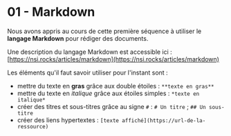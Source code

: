 # 01 - Markdown

Nous avons appris au cours de cette première séquence à utiliser le **langage Markdown** pour rédiger des documents.

Une description du langage Markdown est accessible ici : [https://nsi.rocks/articles/markdown](https://nsi.rocks/articles/markdown)

Les éléments qu'il faut savoir utiliser pour l'instant sont :
- mettre du texte en **gras** grâce aux double étoiles : `**texte en gras**`
- mettre du texte en *italique* grâce aux étoiles simples : `*texte en italique*`
- créer des titres et sous-titres grâce au signe `#` : `# Un titre` ; `## Un sous-titre`
- créer des liens hypertextes : `[texte affiché](https://url-de-la-ressource)`